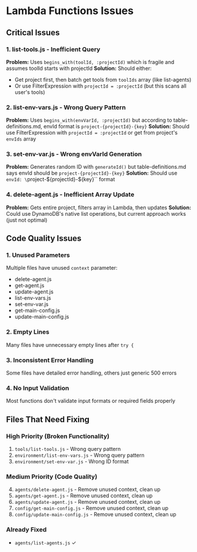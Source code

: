 # Lambda Functions Issues

## Critical Issues

### 1. **list-tools.js** - Inefficient Query
**Problem:** Uses `begins_with(toolId, :projectId)` which is fragile and assumes toolId starts with projectId
**Solution:** Should either:
- Get project first, then batch get tools from `toolIds` array (like list-agents)
- Or use FilterExpression with `projectId = :projectId` (but this scans all user's tools)

### 2. **list-env-vars.js** - Wrong Query Pattern
**Problem:** Uses `begins_with(envVarId, :projectId)` but according to table-definitions.md, envId format is `project-{projectId}-{key}`
**Solution:** Should use FilterExpression with `projectId = :projectId` or get from project's `envIds` array

### 3. **set-env-var.js** - Wrong envVarId Generation
**Problem:** Generates random ID with `generateId()` but table-definitions.md says envId should be `project-{projectId}-{key}`
**Solution:** Should use `envId: \`project-\${projectId}-\${key}\`` format

### 4. **delete-agent.js** - Inefficient Array Update
**Problem:** Gets entire project, filters array in Lambda, then updates
**Solution:** Could use DynamoDB's native list operations, but current approach works (just not optimal)

## Code Quality Issues

### 1. **Unused Parameters**
Multiple files have unused `context` parameter:
- delete-agent.js
- get-agent.js
- update-agent.js
- list-env-vars.js
- set-env-var.js
- get-main-config.js
- update-main-config.js

### 2. **Empty Lines**
Many files have unnecessary empty lines after `try {`

### 3. **Inconsistent Error Handling**
Some files have detailed error handling, others just generic 500 errors

### 4. **No Input Validation**
Most functions don't validate input formats or required fields properly

## Files That Need Fixing

### High Priority (Broken Functionality)
1. `tools/list-tools.js` - Wrong query pattern
2. `environment/list-env-vars.js` - Wrong query pattern  
3. `environment/set-env-var.js` - Wrong ID format

### Medium Priority (Code Quality)
4. `agents/delete-agent.js` - Remove unused context, clean up
5. `agents/get-agent.js` - Remove unused context, clean up
6. `agents/update-agent.js` - Remove unused context, clean up
7. `config/get-main-config.js` - Remove unused context, clean up
8. `config/update-main-config.js` - Remove unused context, clean up

### Already Fixed
- `agents/list-agents.js` ✓
